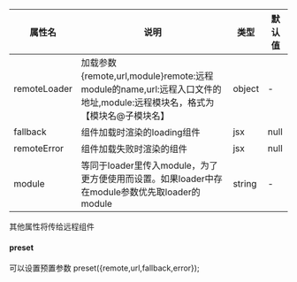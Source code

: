 | 属性名          | 说明                                                                                   |类型| 默认值  |
|--------------|--------------------------------------------------------------------------------------| --- |------|
| remoteLoader | 加载参数{remote,url,module}remote:远程module的name,url:远程入口文件的地址,module:远程模块名，格式为【模块名@子模块名】 |object| -    |
| fallback     | 组件加载时渲染的loading组件                                                                    |jsx| null |
| remoteError  | 组件加载失败时渲染的组件                                                                         |jsx|null|
| module       | 等同于loader里传入module，为了更方便使用而设置。如果loader中存在module参数优先取loader的module                    |string|-|

其他属性将传给远程组件

#### preset

可以设置预置参数 preset({remote,url,fallback,error});
